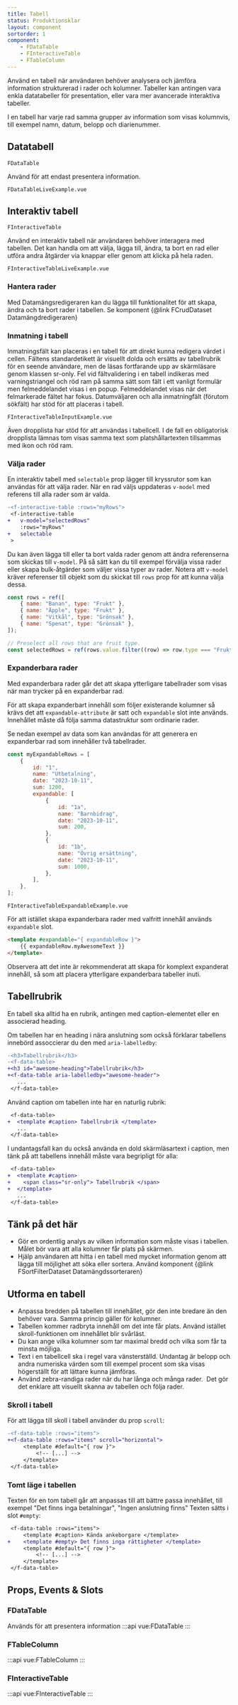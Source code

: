 ```yaml
---
title: Tabell
status: Produktionsklar
layout: component
sortorder: 1
component:
    - FDataTable
    - FInteractiveTable
    - FTableColumn
---
```


Använd en tabell när användaren behöver analysera och jämföra information strukturerad i rader och kolumner. Tabeller kan antingen vara enkla datatabeller för presentation, eller vara mer avancerade interaktiva tabeller.

I en tabell har varje rad samma grupper av information som visas kolumnvis, till exempel namn, datum, belopp och diarienummer.

## Datatabell

`FDataTable`

Använd för att endast presentera information.

```import live-example
FDataTableLiveExample.vue
```

## Interaktiv tabell

`FInteractiveTable`

Använd en interaktiv tabell när användaren behöver interagera med tabellen. Det kan handla om att välja, lägga till, ändra, ta bort en rad eller utföra andra åtgärder via knappar eller genom att klicka på hela raden.

```import live-example
FInteractiveTableLiveExample.vue
```

### Hantera rader

Med Datamängsredigeraren kan du lägga till funktionalitet för att skapa, ändra och ta bort rader i tabellen. Se komponent {@link FCrudDataset Datamängdredigeraren}

### Inmatning i tabell

Inmatningsfält kan placeras i en tabell för att direkt kunna redigera värdet i cellen. Fältens standardetikett är visuellt dolda och ersätts av tabellrubrik för en seende användare, men de läsas fortfarande upp av skärmläsare genom klassen sr-only. Fel vid fältvalidering i en tabell indikeras med varningstriangel och röd ram på samma sätt som fält i ett vanligt formulär men felmeddelandet visas i en popup. Felmeddelandet visas när det felmarkerade fältet har fokus.
Datumväljaren och alla inmatningfält (förutom sökfält) har stöd för att placeras i tabell.

```import
FInteractiveTableInputExample.vue
```

Även dropplista har stöd för att användas i tabellcell. I de fall en obligatorisk dropplista lämnas tom visas samma text som platshållartexten tillsammas med ikon och röd ram.

### Välja rader

En interaktiv tabell med `selectable` prop lägger till kryssrutor som kan användas för att välja rader.
När en rad väljs uppdateras `v-model` med referens till alla rader som är valda.

```diff
-<f-interactive-table :rows="myRows">
 <f-interactive-table
+   v-model="selectedRows"
    :rows="myRows"
+   selectable
 >
```

Du kan även lägga till eller ta bort valda rader genom att ändra referenserna som skickas till `v-model`.
På så sätt kan du till exempel förvälja vissa rader eller skapa bulk-åtgärder som väljer vissa typer av rader.
Notera att `v-model` kräver referenser till objekt som du skickat till `rows` prop för att kunna välja dessa.

```js
const rows = ref([
    { name: "Banan", type: "Frukt" },
    { name: "Äpple", type: "Frukt" },
    { name: "Vitkål", type: "Grönsak" },
    { name: "Spenat", type: "Grönsak" },
]);

// Preselect all rows that are fruit type.
const selectedRows = ref(rows.value.filter((row) => row.type === "Frukt"));
```

### Expanderbara rader

Med expanderbara rader går det att skapa ytterligare tabellrader som visas när man trycker på en expanderbar rad.

För att skapa expanderbart innehåll som följer existerande kolumner så krävs det att `expandable-attribute` är satt och `expandable` slot inte används.
Innehållet måste då följa samma datastruktur som ordinarie rader.

Se nedan exempel av data som kan användas för att generera en expanderbar rad som innehåller två tabellrader.

```js static
const myExpandableRows = [
    {
        id: "1",
        name: "Utbetalning",
        date: "2023-10-11",
        sum: 1200,
        expandable: [
            {
                id: "1a",
                name: "Barnbidrag",
                date: "2023-10-11",
                sum: 200,
            },
            {
                id: "1b",
                name: "Övrig ersättning",
                date: "2023-10-11",
                sum: 1000,
            },
        ],
    },
];
```

```import
FInteractiveTableExpandableExample.vue
```

För att istället skapa expanderbara rader med valfritt innehåll används `expandable` slot.

```html static
<template #expandable="{ expandableRow }">
    {{ expandableRow.myAwesomeText }}
</template>
```

Observera att det inte är rekommenderat att skapa för komplext expanderat innehåll, så som att placera ytterligare expanderbara tabeller inuti.

## Tabellrubrik

En tabell ska alltid ha en rubrik, antingen med caption-elementet eller en associerad heading.

Om tabellen har en heading i nära anslutning som också förklarar tabellens innebörd assoccierar du den med `aria-labelledby`:

```diff
-<h3>Tabellrubrik</h3>
-<f-data-table>
+<h3 id="awesome-heading">Tabellrubrik</h3>
+<f-data-table aria-labelledby="awesome-header">
   ...
 </f-data-table>
```

Använd caption om tabellen inte har en naturlig rubrik:

```diff
 <f-data-table>
+  <template #caption> Tabellrubrik </template>
   ...
 </f-data-table>
```

I undantagsfall kan du också använda en dold skärmläsartext i caption, men tänk på att tabellens innehåll måste vara begripligt för alla:

```diff
 <f-data-table>
+  <template #caption>
+    <span class="sr-only"> Tabellrubrik </span>
+  </template>
   ...
 </f-data-table>
```

## Tänk på det här

- Gör en ordentlig analys av vilken information som måste visas i tabellen. Målet bör vara att alla kolumner får plats på skärmen.
- Hjälp användaren att hitta i en tabell med mycket information genom att lägga till möjlighet att söka eller sortera. Använd komponent {@link FSortFilterDataset Datamängdssorteraren}

## Utforma en tabell

- Anpassa bredden på tabellen till innehållet, gör den inte bredare än den behöver vara. Samma princip gäller för kolumner.
- Tabellen kommer radbryta innehåll om det inte får plats. Använd istället skroll-funktionen om innehållet blir svårläst.
- Du kan ange vilka kolumner som tar maximal bredd och vilka som får ta minsta möjliga.
- Text i en tabellcell ska i regel vara vänsterställd. Undantag är belopp och andra numeriska värden som till exempel procent som ska visas högerställt för att lättare kunna jämföras.
- Använd zebra-randiga rader när du har långa och många rader.  Det gör det enklare att visuellt skanna av tabellen och följa rader.

### Skroll i tabell

För att lägga till skoll i tabell använder du prop `scroll`:

```diff
-<f-data-table :rows="items">
+<f-data-table :rows="items" scroll="horizontal">
     <template #default="{ row }">
         <!-- [...] -->
     </template>
 </f-data-table>
```

### Tomt läge i tabellen

Texten för en tom tabell går att anpassas till att bättre passa innehållet, till exempel "Det finns inga betalningar", "Ingen anslutning finns"
Texten sätts i slot `#empty`:

```diff
 <f-data-table :rows="items">
     <template #caption> Kända ankeborgare </template>
+    <template #empty> Det finns inga rättigheter </template>
     <template #default="{ row }">
         <!-- [...] -->
     </template>
 </f-data-table>
```

## Props, Events & Slots

### FDataTable

Används för att presentera information
:::api
vue:FDataTable
:::

### FTableColumn

:::api
vue:FTableColumn
:::

### FInteractiveTable

:::api
vue:FInteractiveTable
:::
